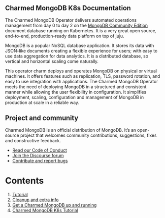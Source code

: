 ## Charmed MongoDB K8s Documentation 

The Charmed MongoDB Operator delivers automated operations management from day 0 to day 2 on the [MongoDB Community Edition](https://github.com/mongodb/mongo) document database running on Kubernetes. It is a very great open source, end-to-end, production-ready data platform on top of juju.

MongoDB is a popular NoSQL database application. It stores its data with JSON-like documents creating a flexible experience for users; with easy to use data aggregation for data analytics. It is a distributed database, so vertical and horizontal scaling come naturally.

This operator charm deploys and operates MongoDB on physical or virtual machines. It offers features such as replication, TLS, password rotation, and easy to use integration with applications. The Charmed MongoDB Operator meets the need of deploying MongoDB in a structured and consistent manner while allowing the user flexibility in configuration. It simplifies deployment, scaling, configuration and management of MongoDB in production at scale in a reliable way.

## Project and community

Charmed MongoDB is an official distribution of MongoDB. It’s an open-source project that welcomes community contributions, suggestions, fixes and constructive feedback.
- [Read our Code of Conduct](https://ubuntu.com/community/code-of-conduct)
- [Join the Discourse forum](https://discourse.charmhub.io/tag/mongodb)
- [Contribute and report bugs](https://github.com/canonical/mongodb-k8s-operator)





# Contents

1. [Tutorial](tutorial)
  1. [Cleanup and extra info](tutorial/t-cleanup-environment.md)
  1. [Get a Charmed MongoDB up and running](tutorial/t-deploy-mongodb.md)
  1. [Charmed MongoDB K8s Tutorial](tutorial/t-overview.md)